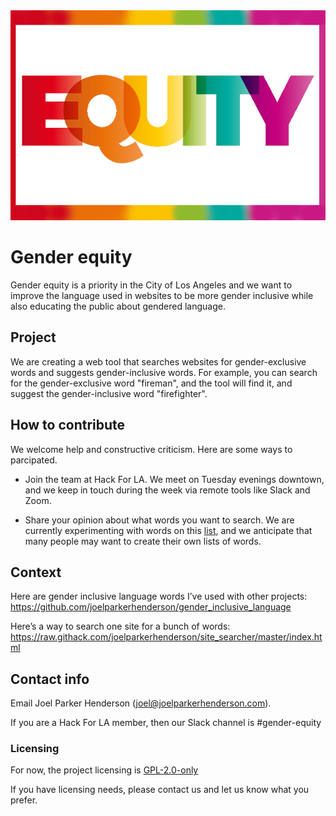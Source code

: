 <img src="assets/images/hero/equity-600x400.png">

# Gender equity

Gender equity is a priority in the City of Los Angeles and we want to improve the language used in websites to be more gender inclusive while also educating the public about gendered language.


## Project

We are creating a web tool that searches websites for gender-exclusive words and suggests gender-inclusive words. For example, you can search for the gender-exclusive word "fireman", and the tool will find it, and suggest the gender-inclusive word "firefighter".



## How to contribute

We welcome help and constructive criticism. Here are some ways to parcipated.

* Join the team at Hack For LA. We meet on Tuesday evenings downtown, and we keep in touch during the week via remote tools like Slack and Zoom.

* Share your opinion about what words you want to search. We are currently experimenting with words on this [list](https://github.com/joelparkerhenderson/gender-inclusive-language), and we anticipate that many people may want to create their own lists of words.


## Context

Here are gender inclusive language words I’ve used with other projects:
<br>https://github.com/joelparkerhenderson/gender_inclusive_language

Here’s a way to search one site for a bunch of words:
<br>https://raw.githack.com/joelparkerhenderson/site_searcher/master/index.html


## Contact info

Email Joel Parker Henderson (joel@joelparkerhenderson.com).

If you are a Hack For LA member, then our Slack channel is #gender-equity


### Licensing

For now, the project licensing is [GPL-2.0-only](https://spdx.org/licenses/GPL-2.0-only.html)

If you have licensing needs, please contact us and let us know what you prefer.

